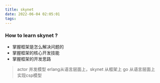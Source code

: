 ```yaml
---
title: skynet
date: 2022-06-04 02:05:01
tags:
---
```


### How to learn skynet ?
* 掌握框架是怎么解决问题的
* 掌握框架的核心开发技能
* 掌握框架的开发思路
> actor 并发模型  erlang从语言层面上，skynet 从框架上
> go 从语言层面上实现csp模型